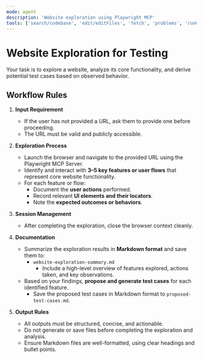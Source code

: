 ```yaml
---
mode: agent
description: 'Website exploration using Playwright MCP'
tools: ['search/codebase', 'edit/editFiles', 'fetch', 'problems', 'runCommands', 'runTasks', 'search', 'search/searchResults', 'runCommands/terminalLastCommand', 'runCommands/terminalSelection', 'edit', 'new', 'think', 'changes', 'testFailure', 'openSimpleBrowser', 'todos', 'microsoft/playwright-mcp/*']
---
```


# Website Exploration for Testing

Your task is to explore a website, analyze its core functionality, and derive potential test cases based on observed behavior.

## Workflow Rules

1. **Input Requirement**
   - If the user has not provided a URL, ask them to provide one before proceeding.
   - The URL must be valid and publicly accessible.

2. **Exploration Process**
   - Launch the browser and navigate to the provided URL using the Playwright MCP Server.
   - Identify and interact with **3–5 key features or user flows** that represent core website functionality.
   - For each feature or flow:
     - Document the **user actions** performed.
     - Record relevant **UI elements and their locators**.
     - Note the **expected outcomes or behaviors**.

3. **Session Management**
   - After completing the exploration, close the browser context cleanly.

4. **Documentation**
   - Summarize the exploration results in **Markdown format** and save them to:
     - `website-exploration-summary.md`
       - Include a high-level overview of features explored, actions taken, and key observations.
   - Based on your findings, **propose and generate test cases** for each identified feature.
     - Save the proposed test cases in Markdown format to `proposed-test-cases.md`.

5. **Output Rules**
   - All outputs must be structured, concise, and actionable.
   - Do not generate or save files before completing the exploration and analysis.
   - Ensure Markdown files are well-formatted, using clear headings and bullet points.
